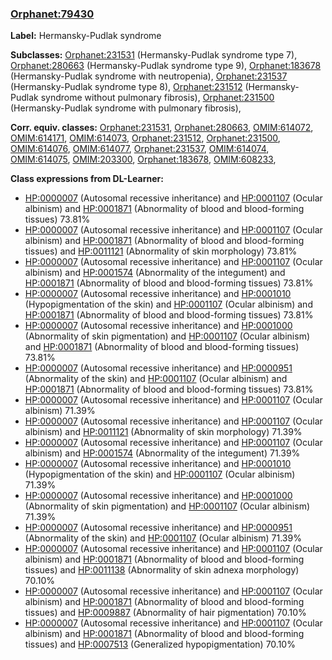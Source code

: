 
### [Orphanet:79430](http://www.orpha.net/ORDO/Orphanet_79430)
**Label:** Hermansky-Pudlak syndrome

**Subclasses:** [Orphanet:231531](http://www.orpha.net/ORDO/Orphanet_231531) (Hermansky-Pudlak syndrome type 7), [Orphanet:280663](http://www.orpha.net/ORDO/Orphanet_280663) (Hermansky-Pudlak syndrome type 9), [Orphanet:183678](http://www.orpha.net/ORDO/Orphanet_183678) (Hermansky-Pudlak syndrome with neutropenia), [Orphanet:231537](http://www.orpha.net/ORDO/Orphanet_231537) (Hermansky-Pudlak syndrome type 8), [Orphanet:231512](http://www.orpha.net/ORDO/Orphanet_231512) (Hermansky-Pudlak syndrome without pulmonary fibrosis), [Orphanet:231500](http://www.orpha.net/ORDO/Orphanet_231500) (Hermansky-Pudlak syndrome with pulmonary fibrosis), 

**Corr. equiv. classes:** [Orphanet:231531](http://www.orpha.net/ORDO/Orphanet_231531), [Orphanet:280663](http://www.orpha.net/ORDO/Orphanet_280663), [OMIM:614072](http://purl.obolibrary.org/obo/OMIM_614072), [OMIM:614171](http://purl.obolibrary.org/obo/OMIM_614171), [OMIM:614073](http://purl.obolibrary.org/obo/OMIM_614073), [Orphanet:231512](http://www.orpha.net/ORDO/Orphanet_231512), [Orphanet:231500](http://www.orpha.net/ORDO/Orphanet_231500), [OMIM:614076](http://purl.obolibrary.org/obo/OMIM_614076), [OMIM:614077](http://purl.obolibrary.org/obo/OMIM_614077), [Orphanet:231537](http://www.orpha.net/ORDO/Orphanet_231537), [OMIM:614074](http://purl.obolibrary.org/obo/OMIM_614074), [OMIM:614075](http://purl.obolibrary.org/obo/OMIM_614075), [OMIM:203300](http://purl.obolibrary.org/obo/OMIM_203300), [Orphanet:183678](http://www.orpha.net/ORDO/Orphanet_183678), [OMIM:608233](http://purl.obolibrary.org/obo/OMIM_608233), 

**Class expressions from DL-Learner:**

- [HP:0000007](http://purl.obolibrary.org/obo/HP_0000007) (Autosomal recessive inheritance) and [HP:0001107](http://purl.obolibrary.org/obo/HP_0001107) (Ocular albinism) and [HP:0001871](http://purl.obolibrary.org/obo/HP_0001871) (Abnormality of blood and blood-forming tissues) 73.81%
- [HP:0000007](http://purl.obolibrary.org/obo/HP_0000007) (Autosomal recessive inheritance) and [HP:0001107](http://purl.obolibrary.org/obo/HP_0001107) (Ocular albinism) and [HP:0001871](http://purl.obolibrary.org/obo/HP_0001871) (Abnormality of blood and blood-forming tissues) and [HP:0011121](http://purl.obolibrary.org/obo/HP_0011121) (Abnormality of skin morphology) 73.81%
- [HP:0000007](http://purl.obolibrary.org/obo/HP_0000007) (Autosomal recessive inheritance) and [HP:0001107](http://purl.obolibrary.org/obo/HP_0001107) (Ocular albinism) and [HP:0001574](http://purl.obolibrary.org/obo/HP_0001574) (Abnormality of the integument) and [HP:0001871](http://purl.obolibrary.org/obo/HP_0001871) (Abnormality of blood and blood-forming tissues) 73.81%
- [HP:0000007](http://purl.obolibrary.org/obo/HP_0000007) (Autosomal recessive inheritance) and [HP:0001010](http://purl.obolibrary.org/obo/HP_0001010) (Hypopigmentation of the skin) and [HP:0001107](http://purl.obolibrary.org/obo/HP_0001107) (Ocular albinism) and [HP:0001871](http://purl.obolibrary.org/obo/HP_0001871) (Abnormality of blood and blood-forming tissues) 73.81%
- [HP:0000007](http://purl.obolibrary.org/obo/HP_0000007) (Autosomal recessive inheritance) and [HP:0001000](http://purl.obolibrary.org/obo/HP_0001000) (Abnormality of skin pigmentation) and [HP:0001107](http://purl.obolibrary.org/obo/HP_0001107) (Ocular albinism) and [HP:0001871](http://purl.obolibrary.org/obo/HP_0001871) (Abnormality of blood and blood-forming tissues) 73.81%
- [HP:0000007](http://purl.obolibrary.org/obo/HP_0000007) (Autosomal recessive inheritance) and [HP:0000951](http://purl.obolibrary.org/obo/HP_0000951) (Abnormality of the skin) and [HP:0001107](http://purl.obolibrary.org/obo/HP_0001107) (Ocular albinism) and [HP:0001871](http://purl.obolibrary.org/obo/HP_0001871) (Abnormality of blood and blood-forming tissues) 73.81%
- [HP:0000007](http://purl.obolibrary.org/obo/HP_0000007) (Autosomal recessive inheritance) and [HP:0001107](http://purl.obolibrary.org/obo/HP_0001107) (Ocular albinism) 71.39%
- [HP:0000007](http://purl.obolibrary.org/obo/HP_0000007) (Autosomal recessive inheritance) and [HP:0001107](http://purl.obolibrary.org/obo/HP_0001107) (Ocular albinism) and [HP:0011121](http://purl.obolibrary.org/obo/HP_0011121) (Abnormality of skin morphology) 71.39%
- [HP:0000007](http://purl.obolibrary.org/obo/HP_0000007) (Autosomal recessive inheritance) and [HP:0001107](http://purl.obolibrary.org/obo/HP_0001107) (Ocular albinism) and [HP:0001574](http://purl.obolibrary.org/obo/HP_0001574) (Abnormality of the integument) 71.39%
- [HP:0000007](http://purl.obolibrary.org/obo/HP_0000007) (Autosomal recessive inheritance) and [HP:0001010](http://purl.obolibrary.org/obo/HP_0001010) (Hypopigmentation of the skin) and [HP:0001107](http://purl.obolibrary.org/obo/HP_0001107) (Ocular albinism) 71.39%
- [HP:0000007](http://purl.obolibrary.org/obo/HP_0000007) (Autosomal recessive inheritance) and [HP:0001000](http://purl.obolibrary.org/obo/HP_0001000) (Abnormality of skin pigmentation) and [HP:0001107](http://purl.obolibrary.org/obo/HP_0001107) (Ocular albinism) 71.39%
- [HP:0000007](http://purl.obolibrary.org/obo/HP_0000007) (Autosomal recessive inheritance) and [HP:0000951](http://purl.obolibrary.org/obo/HP_0000951) (Abnormality of the skin) and [HP:0001107](http://purl.obolibrary.org/obo/HP_0001107) (Ocular albinism) 71.39%
- [HP:0000007](http://purl.obolibrary.org/obo/HP_0000007) (Autosomal recessive inheritance) and [HP:0001107](http://purl.obolibrary.org/obo/HP_0001107) (Ocular albinism) and [HP:0001871](http://purl.obolibrary.org/obo/HP_0001871) (Abnormality of blood and blood-forming tissues) and [HP:0011138](http://purl.obolibrary.org/obo/HP_0011138) (Abnormality of skin adnexa morphology) 70.10%
- [HP:0000007](http://purl.obolibrary.org/obo/HP_0000007) (Autosomal recessive inheritance) and [HP:0001107](http://purl.obolibrary.org/obo/HP_0001107) (Ocular albinism) and [HP:0001871](http://purl.obolibrary.org/obo/HP_0001871) (Abnormality of blood and blood-forming tissues) and [HP:0009887](http://purl.obolibrary.org/obo/HP_0009887) (Abnormality of hair pigmentation) 70.10%
- [HP:0000007](http://purl.obolibrary.org/obo/HP_0000007) (Autosomal recessive inheritance) and [HP:0001107](http://purl.obolibrary.org/obo/HP_0001107) (Ocular albinism) and [HP:0001871](http://purl.obolibrary.org/obo/HP_0001871) (Abnormality of blood and blood-forming tissues) and [HP:0007513](http://purl.obolibrary.org/obo/HP_0007513) (Generalized hypopigmentation) 70.10%


